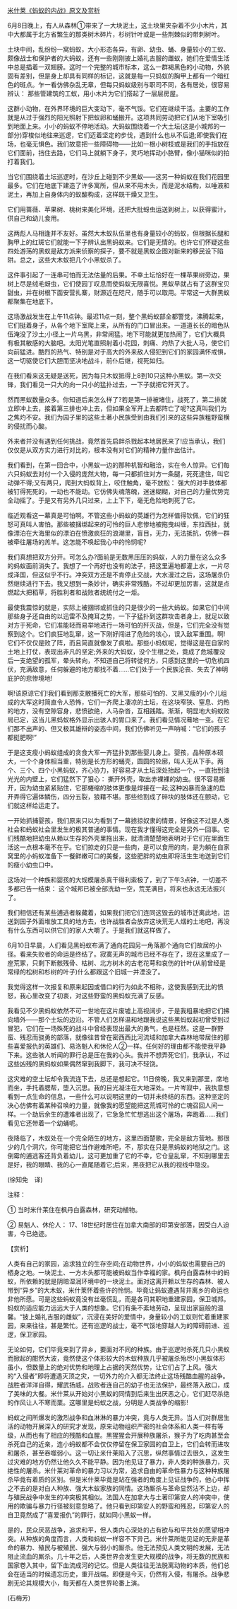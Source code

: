 [米什莱《蚂蚁的内战》原文及赏析](https://www.vrrw.net/wx/12097.html)

6月8日晚上，有人从森林①带来了一大块泥土，这土块里夹杂着不少小木片，其中大都属于北方省繁生的那类树木碎片，杉树针叶或是一些荆棘似的带刺树叶。

土块中间，乱纷纷一窝蚂蚁，大小形态各异，有卵、幼虫、蛹、身量较小的工蚁、颇像战士和保护者的大蚂蚁，还有一些刚刚披上婚礼吉服的雌蚁，她们在爱情生活中总是插着一双翅膀。这时一个完整的城市标本，这么一群褐黑色的小动物，外貌固有差别，但是身上却具有同样的标记，这就是每一只蚂蚁的胸甲上都有一个暗红色的斑点。乍一看仿佛杂乱无章，但每只蚂蚁级别与职司不同，各有居处，很容易辨认： 那些管建筑的工蚁，用小木片为它们搭起了一层层房屋。

这群小动物，在外界环境的巨大变动下，毫不气馁。它们在继续干活。主要的工作就是从过于强烈的阳光照射下把蚁卵和蛹搬开。这项共同劳动把它们从地下室吸引到地面上来。小小的蚂蚁不停地活动。大蚂蚁围绕着一个大土坛(这是小城邦的一部分)穿梭似地往来巡逻，它们迈着坚定的步伐，遇到什么也从不后退;即使我们在场，也毫无惧色。我们故意把一些障碍物——比如一根小树枝或是我们的手指放在它们面前，挡住去路，它们马上就躺下身子，灵巧地挥动小胳臂，像小猫咪似的拍打着我们。

当它们围绕着土坛巡逻时，在沙丘上碰到不少黑蚁——这另一种蚂蚁在我们花园里最多。它们在地底下建造了许多寓所，但从来不用木头，而是泥水结构，以唾液和泥土，再加上自身体内的蚁酸构成，这样既干燥又卫生。

它们用蔷薇、苹果树、桃树来美化环境，还把大批蚜虫运送到树上，以获得蜜汁，供自己和幼儿食用。



这两彪人马相逢并不友好。虽然大木蚁队伍里也有身量较小的蚂蚁，但根据长腿和胸甲上的红斑它们就能一下子辨认出黑蚂蚁来。它们是无情的。也许它们怀疑这些四处游荡的黑蚁是敌方派来侦察的探子，要不就是黑蚁企图对新来的移民设下陷阱。总之，这些大木蚁把几个小黑蚁杀了。

这件事引起了一连串可怕而无法估量的后果。不幸土坛恰好在一棵苹果树旁边，果树上尽是绒毛蚜虫，它们使园丁叹息而使蚂蚁无限喜悦。黑蚁早就占有了这群宝贝甜虫，并在树根下面安营扎寨，财源近在咫尺，随手可以取用。平常这一大群黑蚁都聚集在地底下。

这场激战发生在上午11点钟。最迟11点一刻，整个黑蚂蚁部全都警觉，沸腾起来，它们挺着身子，从各个地下室爬上来，从所有的门口冒出来。一道道长长的暗色队伍淹没了沙土;小径上一片乌黑，非常闹猛。地下可能就更加热闹了，它们大概具有极其敏感的大脑吧。太阳光笔直照射着小花园，刺痛、灼热了大批人马，使它们向前猛进。酷烈的热气、特别是对于高大的外来敌人侵犯到它们的家园满怀戒惧，这一切驱使它们大胆而坚决地战斗，前仆后继，视死如归。

在我们看来这无疑是送死，因为每只木蚁抵得上8到10只这种小黑蚁。第一次交锋，我们看见一只大的向一只小的猛扑过去，一下子就把它歼灭了。

然而黑蚁数量众多。你知道后来怎么样了?若是第一排被堵住，战死了，第二排就立即冲上去，接着第三排也冲上去，但如果全军开上去都阵亡了呢?这真叫我们为之焦灼不安。我们为园子里的这些土著小民族受到由我们引来的这些异族粗野蛮横的侵扰而心酸。

外来者并没有遇到任何挑战，竟然首先启衅杀戮起本地居民来了!应当承认，我们仅仅是从双方实力进行对比的，根本没有对它们的精神力量作出估计。

我们看到，在第一回合中，小黑蚁一边的那种机智和融洽，实在令人惊异。它们每六只蚂蚁去对付一个入侵的庞然大物，每一只都抓住对方一条腿，死死逮住，叫它动弹不得;又有两只，爬到大蚂蚁背上，咬住触角，毫不放松： 强大的对手肢体都被钉得死死的，一动也不能动。它仿佛失魂落魄，迷迷糊糊，对自己的力量优势完全动摇了。于是又有另外几只过来，上上下下，毫无危险地刺死了它。

临近观看这一幕真是可怕啊。不管这些小蚂蚁的英雄行为怎样值得钦佩，它们的狂怒可真叫人害怕。那些被捆绑起来的可怜的巨人悲惨地被拖曳纠缠，东拉西扯，就像漂泊在大海里似的漂泊在愤激疯狂的浪潮里，盲目，无力，无法抵抗，仿佛一群被牵往屠场的羔羊。这怎能不唤起我心中的怜悯呢?

我们真想把双方分开。可怎么办?面前是无数黑压压的蚂蚁，人的力量在这么众多的蚂蚁面前消失了。我想了一个再好也没有的法子，把这里遍地都灌上水，一片尽成泽国，但这似乎不行。冲突双方还是不肯停止交战，大水漫过之后，这场屠杀仍然继续进行下去。我又想到一条妙计，确实非常残酷，不过却更加厉害，这就是点燃起大把稻草，将胜利者和战败者统统付之一炬。

最使我震惊的就是，实际上被捆绑或抓住的只是很少的一些大蚂蚁。如果它们中间那些身子还自由的以迅雷不及掩耳之势，一下子猛扑到这群攻击者身上，就足以致对方于死命，它们准能轻而易举地进行一场可怕的歼灭战，但是，它们完全没有觉察到这个。它们疯狂地乱窜，这一下刚好闯进了危险的垓心，误入敌军重围。啊!它们不仅仅是败了阵，而且简直就像发了疯啦。那些小蚂蚁呢，觉得这是在自家的土地上打仗，表现出非凡的坚定;外来的大蚂蚁，没个生根之处，竟成了危城覆没后一支绝望的孤军，晕头转向，不知道自己将转徙何方，只感到这里的一切危机四伏，充满敌意，任何躲避的地方都找不着……它们处于一个民族沦丧、失去了神明庇护的悲惨境地!

啊!该原谅它们!我们看到那支散播死亡的大军，那些可怕的、又黑又瘦的小个儿组成的大军这时简直令人恐怖，它们一齐爬上凄凉的土坛，在这块窄狭、窒息、灼热的地方，没有空隙容身，悲愤欲绝，人马杂沓，互相践踏。渐渐，明显地大蚂蚁败局已定，这当儿黑蚂蚁格外显示出骇人的胃口来了。我们看见情况蓦地一变。在它们那不出声的、但又极其雄辩的姿态中间，我们仿佛听见一声呐喊：“它们的孩子都挺肥啊!”

于是这支瘦小蚂蚁组成的贪食大军一齐猛扑到那些婴儿身上。婴孩，品种原本硕大，一个个身体相当重，特别是长方形的蛹壳，圆圆的轮廓，叫人无从下手。两个、三个、四个小黑蚂蚁，齐心协力，好容易才从土坛深处抬起一个，一直抬到油光光的内壁上，它们猛然下了狠心： 撕开外壳，取出赤裸裸的幼虫。很不容易撕开，因为幼虫紧紧贴住，它那蜷缩的肢体更像是焊接在一起;这种凶暴而急速的启开弄得它遍体鳞伤，四分五裂，狼藉不堪。那些给割成了碎块的肢体还在颤动，它们就这样给运走了。

一开始抓捕婴孩，我们原来只以为看到了一幕掳掠奴隶的情景，好像这不过是人类社会和蚂蚁社会里发生的极其普通的事情。现在我才懂得这完全是另外一回事。它们残酷地把幼虫从赖以生存的外壳里拖出来，就清清楚楚地表明对于它们在里面生活这一点根本毫不在乎。它们掠走的只是一些肉，是可以食用的肉，是为躺在自家窝里的小蚂蚁准备下一餐鲜嫩可口的美餐，这些肥胖的幼虫即将活生生地送到它们的瘦小幼虫口中。

这场对一个种族和婴孩的大规模屠杀真干得利索极了，到了下午3点钟，一切差不多都已告一结束： 这个城邦已被全部洗劫一空，荒芜满目，将来也永远无法振兴了。

我们相信还有某些逋逃者躲藏着，如果我们把它们连同这毁去的城市迁离此地，运送到园子外面堆放工具的地方去，也许战胜者会放弃这块荒无人烟的土地吧，再没有什么东西可以供它们的家人大嚼了。于是我们就这样做了。

6月10日早晨，人们看见黑蚂蚁布满了通向花园另一角落那个通向它们故居的小径。看来失败者的命运是终结了。寂寞无声的城市已经不存在了，现在这里成了一座荒冢，只剩下断骸残骨、枯树、北方树木的古老花萼和哀伤的针叶(从前曾经是常绿的松树和杉树的叶子)什么都跟这个旧城一并湮没了。

我觉得这样一次报复和原来起因或借口的行为如此不相称，这使我感到无比的愤怒，我心里改变了初衷，对这些野蛮的黑蚂蚁充满了反感。

我看见不少黑蚂蚁依然不可一世地在这片废墟上高视阔步，于是我粗暴地把它们拂向墙外——那个土坛的边沿。不管人们怎样温和地跟我说这些黑蚂蚁起初曾受到过冒犯，它们在一场殊死的战斗中曾经表现出最大的勇气，也是枉然。这是一群野蛮、残忍而骁勇的部落，就像往昔曾在密西西比河流域和加拿大森林地带居住的那些喜爱报仇的英雄们、易洛魁人和休伦人②一样。任何好的理由都不能使我平静下来。这些骇人听闻的罪行总是压在我的心头。我并不想弄死它们，我承认，不过这些凶残的黑蚂蚁如果偶然窜到我脚下，我可决不轻饶。

这灾难的空土坛却令我流连下去，总还是想起它。11日傍晚，我又来到那里，席地而坐，手托着腮帮，堕入沉思。我的目光凝注在大地深处。一片岑寂中，我执意想看到一点生命的信息，一些什么可以说明这里的一切并未终结的东西。这种坚定的决心仿佛有着某种召唤的力量，就像我的愿望能把这荒城可怜的亡魂召回人间一样。一个劫后余生的遭难者出现了，它急急忙忙想逃出这个屠场，奔跑着……我们看见它还带着一个幼蛹呢。

夜降临了，木蚁处在一个完全陌生的地方，这里四面楚歌，完全是敌方营地。那很少的几个洞穴，你可能把它当作避难所吧，不，那实在只是黑蚂蚁的地狱之门。这倒霉的逋逃客还背负着幼儿，这可更加重了它的不幸，它仓皇乱窜，不知到哪里去是好，我的眼睛、我的心一直尾随着它;后来，黑夜把它从我的视线中隐没。

(徐知免　译)

注释：

① 当时米什莱住在枫丹白露森林，研究动植物。

② 易魁人、休伦人： 17、18世纪时居住在加拿大南部的印第安部落，因受白人迫害，今已绝迹。

【赏析】

人类有自己的家园，追求独立的生存空间;在动物世界，小小的蚂蚁也需要自己的栖身之地。一块泥土、一方木头都可能被蚂蚁当作幸福的家。枫丹白露森林中的蚂蚁，所依赖的就是阴暗湿润环境中的一块泥土。面对这离开赖以生存的森林、被人带到“异乡”的大木蚁，米什莱怀着些许的怜悯。毕竟让蚂蚁遭遇背井离乡的命运也非他所愿。可是这些蚂蚁竟没有丝毫慌乱，而是各司其职地重建家园，保卫城邦。蚂蚁的适应能力远远大于人类的想象。它们有条不紊地劳动，呈现出家庭般的温馨。“披上婚礼吉服的雌蚁”，沉浸在美好的爱情中，身量较小的工蚁则忙着重建家园，来来往往，甚是繁忙。还有巡逻的战士，毫不气馁地穿越人为的障碍前进、巡逻，保卫家园。

无论如何，它们毕竟来到了异乡，要面对不同的种族。由于巡逻时杀死几只小黑蚁而掀起的酣然大波，竟然使这个体形较大的木蚁种族几乎被屠杀殆尽!小黑蚁体形虽小，但数量上的绝对优势和地理上占据的天然优势，让它们占了上风。强大的“入侵者”即将遭遇灭顶之灾，一切外力的介入都无法终止这场残酷血腥的战争。战胜者洋洋自得，耀武扬威，战败者连自己的幼子也无法保护，最终落入敌口，成了美味的大餐。米什莱从开始对小黑蚁的同情到后来生出厌恶之心，它们赶尽杀绝的作风让人不寒而栗。这哪里是蚂蚁之战，分明是人类战争的缩影!

蚂蚁之间所爆发的激烈战争和血淋淋的暴力冲突，竟与人类无异。当人们对群居生活的动物开展深入的研究才发现，原来动物组织严密的社会体系和人类一样有等级，从而也有了相应的残酷和血腥。黑猩猩会开展种族屠杀，猴子为了吃肉甚至会杀死自己的近亲，连小蚂蚁都不会仅仅停留在保卫家园的自卫上，它们会转而进攻和屠杀，甚至吞噬弱小。这一切让米什莱陷入了沉思，纵然事情过去很久，这发生过灾难的地方仍然让他久久不能平静。因为他见证了暴力，非人类的种族暴力，灭绝性的屠杀。米什莱对革命的暴力习以为常，追求自由的革命性暴力与这种种族屠杀毕竟有着质的区别。但是米什莱毕竟是站在强者的角度上见证战争的，他心中挥之不去的是对白人种族、强大木蚁家族的同情。这场厮杀与革命显然沾不上边，却与殖民战争中发生的冲突极其相似。法国人在加拿大与土著印第安人的冲突中，使用的欺骗与暴力行径被刻意忽略了。他只看到印第安人的野蛮和残忍，印第安人的自卫竟然成了“喜爱报仇”的罪行，就如同小黑蚁一样。

是的，民众厌恶战争，追求和平，但人类内心深处的占有欲与和平共处的愿望相冲突。从种族的角度而言，人类和蚂蚁一样容不下异己。米什莱所能见证的无非是革命的暴力、殖民与被殖民、强大与弱小的厮杀。他无法预见人类文明的发展，无法阻止流血的厮杀。几十年之后，人类世界会发生更大规模的战争，将无数的民族和国家卷入其中，留下血流成河的记忆。但是人类往往无法脱离动物的本质，他们总会在适当的时候遗忘历史，重开战端。即便是今天，仍然有入侵，有屠杀。战争悲剧无论其规模大小，每天都在人类世界轮番上演。

(石梅芳)

